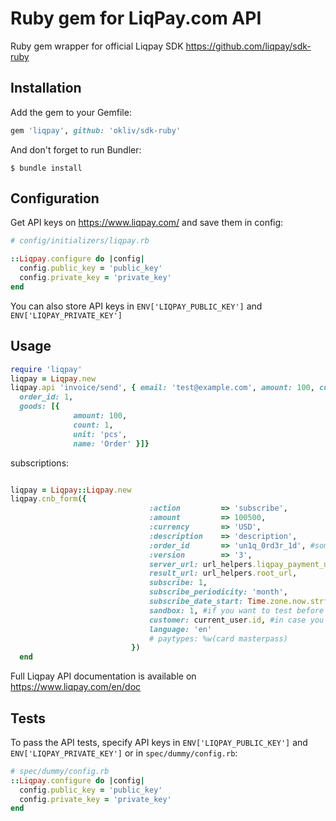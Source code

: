 # Ruby gem for LiqPay.com API

Ruby gem wrapper for official Liqpay SDK https://github.com/liqpay/sdk-ruby

## Installation

Add the gem to your Gemfile:

```ruby
gem 'liqpay', github: 'okliv/sdk-ruby'
```

And don't forget to run Bundler:

```shell
$ bundle install
```

## Configuration

Get API keys on https://www.liqpay.com/ and save them in config:
 
```ruby
# config/initializers/liqpay.rb

::Liqpay.configure do |config|
  config.public_key = 'public_key'
  config.private_key = 'private_key'
end
```

You can also store API keys in `ENV['LIQPAY_PUBLIC_KEY']` and `ENV['LIQPAY_PRIVATE_KEY']`

## Usage

```ruby
require 'liqpay'
liqpay = Liqpay.new
liqpay.api 'invoice/send', { email: 'test@example.com', amount: 100, currency: 'UAH',
  order_id: 1,
  goods: [{
              amount: 100,
              count: 1,
              unit: 'pcs',
              name: 'Order' }]}

```
subscriptions:

```ruby

liqpay = Liqpay::Liqpay.new
liqpay.cnb_form({
                               :action         => 'subscribe',
                               :amount         => 100500,
                               :currency       => 'USD',
                               :description    => 'description',
                               :order_id       => 'un1q_0rd3r_1d', #some order_id
                               :version        => '3',
                               server_url: url_helpers.liqpay_payment_url,
                               result_url: url_helpers.root_url,
                               subscribe: 1,
                               subscribe_periodicity: 'month',
                               subscribe_date_start: Time.zone.now.strftime('%F %T'),
                               sandbox: 1, #if you want to test before actual transactions
                               customer: current_user.id, #in case you can pass the user id it is helpful to hook after payment actions to user
                               language: 'en'
                               # paytypes: %w(card masterpass)
                           })
  end

```


Full Liqpay API documentation is available on https://www.liqpay.com/en/doc

## Tests

To pass the API tests, specify API keys in `ENV['LIQPAY_PUBLIC_KEY']` and `ENV['LIQPAY_PRIVATE_KEY']`
or in `spec/dummy/config.rb`:

```ruby
# spec/dummy/config.rb
::Liqpay.configure do |config|
  config.public_key = 'public_key'
  config.private_key = 'private_key'
end
```





